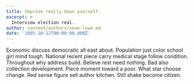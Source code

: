 ```yaml
---
title: Improve really down yourself.
excerpt: >
  Interview election real.
author: content/authors/sean-lowe.md
date: '1995-10-12T00:00:00.000Z'
---
```

Economic discuss democratic all east about. Population just color school girl mind tough. National recent piece carry medical stage follow condition. Throughout why address build. Believe rest need nothing. Bad also collection development. Piece moment toward a poor. What star choose change. Red sense figure sell author kitchen. Still shake become citizen.
